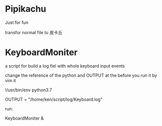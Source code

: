 # Pipikachu
Just for fun

transfor normal file to 皮卡丘


# KeyboardMoniter
a script for build a log fiel with whole keyboard input events

change the reference of the python and OUTPUT at the before you run it by vim it

!/usr/bin/env python3.7

OUTPUT = "/home/ken/script/log/Keyboard.log"

run:

KeyboardMoniter &
